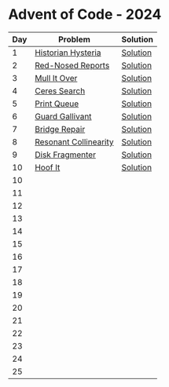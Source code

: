 # Advent of Code - 2024

| Day | Problem                                                      | Solution                                          |
| --- | ------------------------------------------------------------ | ------------------------------------------------- |
| 1   | [Historian Hysteria](./1-historian-hysteria/README.md)       | [Solution](./1-historian-hysteria/solution.js)    |
| 2   | [Red-Nosed Reports](./2-red-nosed-reports/README.md)         | [Solution](./2-red-nosed-reports/solution.js)     |
| 3   | [Mull It Over](./3-mull-it-over/README.md)                   | [Solution](./3-mull-it-over/solution.js)          |
| 4   | [Ceres Search](./4-ceres-search/README.md)                   | [Solution](./4-ceres-search/solution.js)          |
| 5   | [Print Queue](./5-print-queue/README.md)                     | [Solution](./5-print-queue/solution.js)           |
| 6   | [Guard Gallivant](./6-guard-gallivant/README.md)             | [Solution](./6-guard-gallivant/solution.js)       |
| 7   | [Bridge Repair](./7-bridge-repair/README.md)                 | [Solution](./7-bridge-repair/solution.js)         |
| 8   | [Resonant Collinearity](./8-resonant-collinearity/README.md) | [Solution](./8-resonant-collinearity/solution.js) |
| 9   | [Disk Fragmenter](./9-disk-fragmenter/README.md)             | [Solution](./9-disk-fragmenter/solution.js)       |
| 10  | [Hoof It](./10-hoof-it/README.md)                            | [Solution](./10-hoof-it/solution.js)              |
| 10  |                                                              |                                                   |
| 11  |                                                              |                                                   |
| 12  |                                                              |                                                   |
| 13  |                                                              |                                                   |
| 14  |                                                              |                                                   |
| 15  |                                                              |                                                   |
| 16  |                                                              |                                                   |
| 17  |                                                              |                                                   |
| 18  |                                                              |                                                   |
| 19  |                                                              |                                                   |
| 20  |                                                              |                                                   |
| 21  |                                                              |                                                   |
| 22  |                                                              |                                                   |
| 23  |                                                              |                                                   |
| 24  |                                                              |                                                   |
| 25  |                                                              |                                                   |

